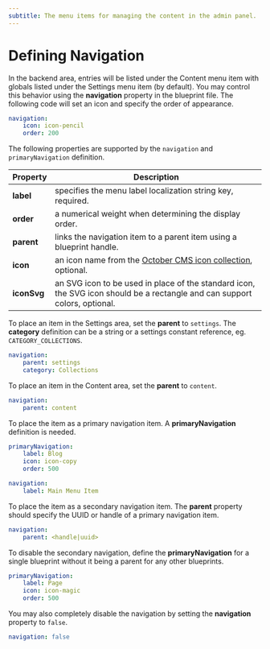 ```yaml
---
subtitle: The menu items for managing the content in the admin panel.
---
```

# Defining Navigation

In the backend area, entries will be listed under the Content menu item with globals listed under the Settings menu item (by default). You may control this behavior using the **navigation** property in the blueprint file. The following code will set an icon and specify the order of appearance.

```yaml
navigation:
    icon: icon-pencil
    order: 200
```

The following properties are supported by the `navigation` and `primaryNavigation` definition.

Property | Description
------------- | -------------
**label** | specifies the menu label localization string key, required.
**order** | a numerical weight when determining the display order.
**parent** | links the navigation item to a parent item using a blueprint handle.
**icon** | an icon name from the [October CMS icon collection](https://octobercms.com/docs/ui/icon), optional.
**iconSvg** | an SVG icon to be used in place of the standard icon, the SVG icon should be a rectangle and can support colors, optional.

To place an item in the Settings area, set the **parent** to `settings`. The **category** definition can be a string or a settings constant reference, eg. `CATEGORY_COLLECTIONS`.

```yaml
navigation:
    parent: settings
    category: Collections
```

To place an item in the Content area, set the **parent** to `content`.

```yaml
navigation:
    parent: content
```

To place the item as a primary navigation item. A **primaryNavigation** definition is needed.

```yaml
primaryNavigation:
    label: Blog
    icon: icon-copy
    order: 500

navigation:
    label: Main Menu Item
```

To place the item as a secondary navigation item. The **parent** property should specify the UUID or handle of a primary navigation item.

```yaml
navigation:
    parent: <handle|uuid>
```

To disable the secondary navigation, define the **primaryNavigation** for a single blueprint without it being a parent for any other blueprints.

```yaml
primaryNavigation:
    label: Page
    icon: icon-magic
    order: 500
```

You may also completely disable the navigation by setting the **navigation** property to `false`.

```yaml
navigation: false
```
